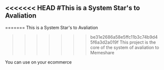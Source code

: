 <<<<<<< HEAD
#This is a System Star's to Avaliation 
---------------------------------------
=======
This is a System Star's to Avaliation 

>>>>>>> be31e2686a58e5ffc11b3c74b9d45f6a3d2a019f
This project is the core of the system of avaliation to Memeshare

You can use on your ecommerce





